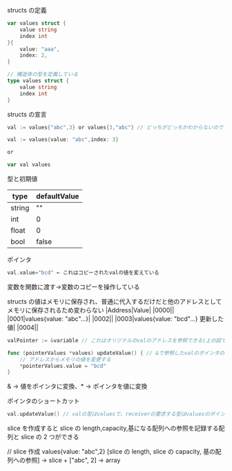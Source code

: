 structs の定義

```go
var values struct {
    value string
    index int
}{
    value: "aaa",
    index: 2,
}

// 構造体の型を定義している
type values struct {
    value string
    index int
}
```

structs の宣言

```go
val := values{"abc",3} or values{3,"abc"} // どっちがどっちかわからないので下の方がいい

val := values{value: "abc",index: 3}

or

var val values
```

型と初期値

| type   | defaultValue |
| ------ | ------------ |
| string | ""           |
| int    | 0            |
| float  | 0            |
| bool   | false        |

ポインタ

```go
val.value="bcd" ← これはコピーされたvalの値を変えている
```

変数を関数に渡す→変数のコピーを操作している

structs の値はメモリに保存され、普通に代入するだけだと他のアドレスとしてメモリに保存されるため変わらない
|Address|Value|
|0000||
|0001|values{value: "abc"...}|
|0002||
|0003|values{value: "bcd"...} 更新した値|
|0004||

```go
valPointer := &variable // これはオリジナルのvalのアドレスを参照できる(上の図では0001)

func (pointerValues *values) updateValue() { // &で参照したvalのポインタの型を要求
    // アドレスからメモリの値を変更する
    *pointerValues.value = "bcd"
}
```

& → 値をポインタに変換、\* → ポインタを値に変換

ポインタのショートカット

```go
val.updateValue() // valの型はvaluesで、receiverの要求する型はvaluesのポインタとなっているが、自動的にvaluesのポインタに変わり、アドレスが取得できる
```

slice を作成すると slice の length,capacity,基になる配列への参照を記録する配列と slice の 2 つができる

// slice 作成 values{value: "abc",2}
[slice の length, slice の capacity, 基の配列への参照] → slice + ["abc", 2] → array
